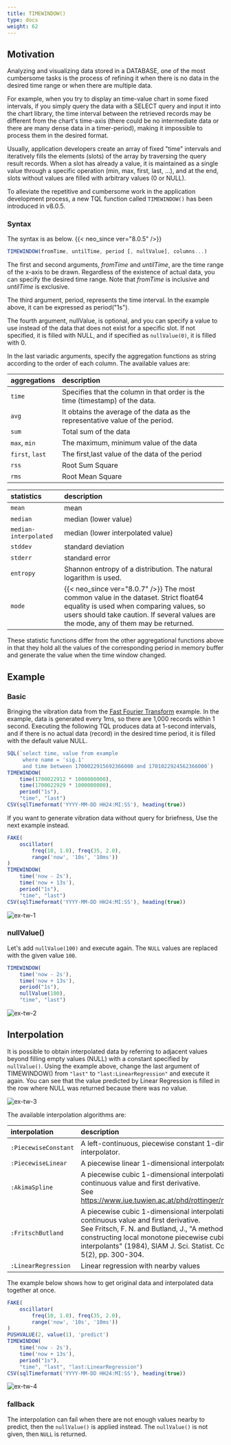 ```yaml
---
title: TIMEWINDOW()
type: docs
weight: 62
---
```


## Motivation

Analyzing and visualizing data stored in a DATABASE, one of the most cumbersome tasks is the process of refining it when there is no data in the desired time range or when there are multiple data.

For example, when you try to display an time-value chart in some fixed intervals, if you simply query the data with a SELECT query and input it into the chart library, the time interval between the retrieved records may be different from the chart's time-axis (there could be no intermediate data or there are many dense data in a timer-period), making it impossible to process them in the desired format.

Usually, application developers create an array of fixed "time" intervals and iteratively fills the elements (slots) of the array by traversing the query result records. When a slot has already a value, it is maintained as a single value through a specific operation (min, max, first, last, ...), and at the end, slots without values are filled with arbitrary values (0 or NULL).

To alleviate the repetitive and cumbersome work in the application development process, a new TQL function called `TIMEWINDOW()` has been introduced in v8.0.5.

### Syntax

The syntax is as below. {{< neo_since ver="8.0.5" />}}

```js
TIMEWINDOW(fromTime, untilTime, period [, nullValue], columns...)
```

The first and second arguments, *fromTime* and *untilTime*, are the time range of the x-axis to be drawn. Regardless of the existence of actual data, you can specify the desired time range. Note that *fromTime* is inclusive and *untilTime* is exclusive.

The third argument, period, represents the time interval. In the example above, it can be expressed as period("1s").

The fourth argument, nullValue, is optional, and you can specify a value to use instead of the data that does not exist for a specific slot. If not specified, it is filled with NULL, and if specified as `nullValue(0)`, it is filled with 0.

In the last variadic arguments, specify the aggregation functions as string according to the order of each column. The available values are:

| aggregations     |    description          |
|:---------------- | :---------------------- |
| `time`           | Specifies that the column in that order is the time (timestamp) of the data.  |
| `avg`            | It obtains the average of the data as the representative value of the period. |
| `sum`            | Total sum of the data                             |
| `max`, `min`     | The maximum, minimum value of the data            |
| `first`, `last`  | The first,last value of the data of the period    |
| `rss`            | Root Sum Square         |
| `rms`            | Root Mean Square        |

| statistics       | description             |
|:---------------- | :---------------------- |
| `mean`           | mean                    |
| `median`         | median (lower value)    |
| `median-interpolated` | median (lower interpolated value) |
| `stddev`         | standard deviation      |
| `stderr`         | standard error          |
| `entropy`        | Shannon entropy of a distribution. The natural logarithm is used. |
| `mode`  | {{< neo_since ver="8.0.7" />}} The most common value in the dataset. Strict float64 equality is used when comparing values, so users should take caution. If several values are the mode, any of them may be returned. |

These statistic functions differ from the other aggregational functions above in that they hold all the values of the corresponding period in memory buffer and generate the value when the time window changed.

## Example

### Basic

Bringing the vibration data from the [Fast Fourier Transform](../fft/) example. In the example, data is generated every 1ms, so there are 1,000 records within 1 second. Executing the following TQL produces data at 1-second intervals, and if there is no actual data (record) in the desired time period, it is filled with the default value NULL.

```js
SQL(`select time, value from example
     where name = 'sig.1'
     and time between 1700022915692366000 and 1701022924562366000`)
TIMEWINDOW(
    time(1700022912 * 1000000000),
    time(1700022929 * 1000000000),
    period("1s"),
    "time", "last")
CSV(sqlTimeformat('YYYY-MM-DD HH24:MI:SS'), heading(true))
```

If you want to generate vibration data without query for briefness, Use the next example instead.

```js
FAKE(
    oscillator(
        freq(10, 1.0), freq(35, 2.0), 
        range('now', '10s', '10ms')) 
)
TIMEWINDOW(
    time('now - 2s'),
    time('now + 13s'),
    period("1s"),
    "time", "last")
CSV(sqlTimeformat('YYYY-MM-DD HH24:MI:SS'), heading(true))
```

![ex-tw-1](../img/ex-tw-1.jpg)

### nullValue()

Let's add `nullValue(100)` and execute again. The `NULL` values are replaced with the given value `100`.

```js
TIMEWINDOW(
    time('now - 2s'),
    time('now + 13s'),
    period("1s"),
    nullValue(100),
    "time", "last")
```

![ex-tw-2](../img/ex-tw-2.jpg)


## Interpolation

It is possible to obtain interpolated data by referring to adjacent values beyond filling empty values (NULL) with a constant specified by `nullValue()`. Using the example above, change the last argument of TIMEWINDOW() from `"last"` to `"last:LinearRegression"` and execute it again. You can see that the value predicted by Linear Regression is filled in the row where NULL was returned because there was no value.

![ex-tw-3](../img/ex-tw-3.jpg)

The available interpolation algorithms are:

| interpolation                 | description              |
| :---------------------------- | :----------------------- |
| `:PiecewiseConstant`          | A left-continuous, piecewise constant 1-dimensional interpolator. |
| `:PiecewiseLinear`            | A piecewise linear 1-dimensional interpolator |
| `:AkimaSpline`                | A piecewise cubic 1-dimensional interpolation with continuous value and first derivative. <br/> See https://www.iue.tuwien.ac.at/phd/rottinger/node60.html |
| `:FritschButland`             | A piecewise cubic 1-dimensional interpolation with continuous value and first derivative. <br/> See Fritsch, F. N. and Butland, J., "A method for constructing local monotone piecewise cubic interpolants" (1984), SIAM J. Sci. Statist. Comput., 5(2), pp. 300-304. |
| `:LinearRegression`           | Linear regression with nearby values                  |

The example below shows how to get original data and interpolated data together at once.

```js
FAKE(
    oscillator(
        freq(10, 1.0), freq(35, 2.0), 
        range('now', '10s', '10ms')) 
)
PUSHVALUE(2, value(1), 'predict')
TIMEWINDOW(
    time('now - 2s'),
    time('now + 13s'),
    period("1s"),
    "time", "last", "last:LinearRegression")
CSV(sqlTimeformat('YYYY-MM-DD HH24:MI:SS'), heading(true))
```

![ex-tw-4](../img/ex-tw-4.jpg)

### fallback

The interpolation can fail when there are not enough values nearby to predict, then the `nullValue()` is applied instead. The `nullValue()` is not given, then `NULL` is returned.